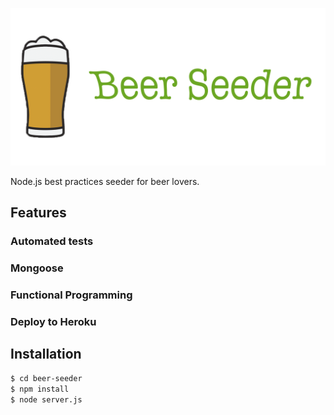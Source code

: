 ![Beer Seeder](beer_seeder.png?raw=true)

Node.js best practices seeder for beer lovers.

## Features

### Automated tests
### Mongoose
### Functional Programming
### Deploy to Heroku

## Installation

```sh
$ cd beer-seeder
$ npm install
$ node server.js
```
